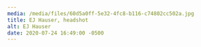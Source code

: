 ```yaml
---
media: /media/files/60d5a0ff-5e32-4fc8-b116-c74802cc502a.jpg
title: EJ Hauser, headshot
alt: EJ Hauser
date: 2020-07-24 16:49:00 -0500
---
```

